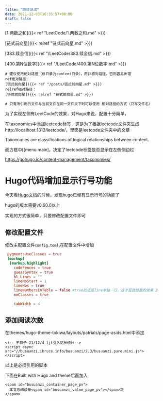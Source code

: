 ```yaml
---
title: "跳转测试"
date: 2021-12-03T16:35:57+08:00
draft: false
---
```


[1.两数之和]({{< ref "LeetCode/1.两数之和.md" >}})

[链式前向星]({{< relref "链式前向星.md" >}})

[383.赎金信]({{< ref "/LeetCode/383.赎金信.md" >}})

[400.第N位数字]({{< ref "/LeetCode/400.第N位数字.md" >}})

```shell
# 建议使用绝对路径（根目录为content目录），而非相对路径，否则容易出错
ref绝对路径：
[链式前向星]({{< ref "/posts/链式前向星.md" >}})
relref相对路径：
[链式前向星]({{< relref "链式前向星.md" >}})

# 只有所引用的文件与当前文件在同一文件夹下时可以使用 相对路径的方式（只写文件名）
```





为了实现左侧有LeetCode的效果，对Hugo来说，配置十分简单，


在taxonomies中添加leetcode标签，这是为了根据leetcode文件夹生成
http://localhost:1313/leetcode/，里面是leetcode文件夹中的文章

Taxonomies are classifications of logical relationships between content.

而方框中[[menu.main]，决定了leetcode标签是否显示在左侧侧边栏

https://gohugo.io/content-management/taxonomies/



# Hugo代码增加显示行号功能

今天看[Hugo文档](https://gohugo.io/content-management/syntax-highlighting/)的时候，发现hugo已经有显示行号的功能了

hugo的版本需要v0.60.0以上

实现的方式很简单，只要修改配置文件即可

## 修改配置文件

修改主配置文件`config.toml`,在配置文件中增加

```toml
 pygmentsUseClasses = true
 [markup]
  [markup.highlight]
    codeFences = true
    guessSyntax = true
    hl_Lines = ""
    lineNoStart = 1
    lineNos = true
    lineNumbersInTable = false #true的话是line单独一行，这才是我想要的效果 2022-1-25才发现
    noClasses = true
 
    tabWidth = 4
```

## 添加阅读次数

在themes/hugo-theme-tokiwa/layouts/patrials/page-asids.html中添加



```
<!-- 不蒜子 21/12/4 ljl引入站长统计-->
<script async src="//busuanzi.ibruce.info/busuanzi/2.3/busuanzi.pure.mini.js"></script>
```

以上是必须引用的脚本



下面在Built with Hugo and theme后面加入

```
<span id="busuanzi_container_page_pv">
  本文总阅读量<span id="busuanzi_value_page_pv"></span>次
</span>
```

